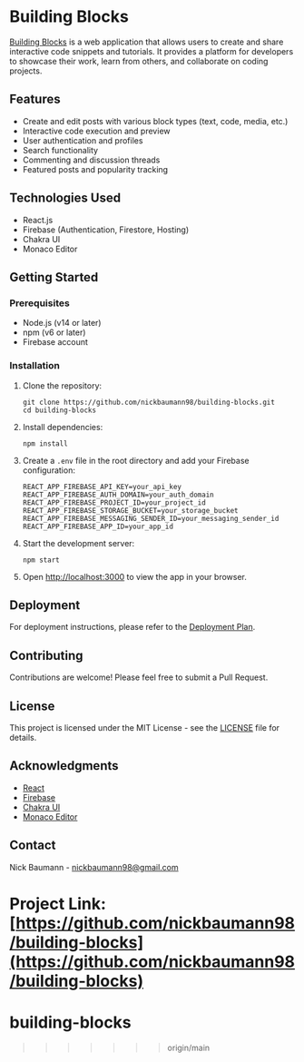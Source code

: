 # Building Blocks

[Building Blocks]([https://buildingblocks.space/]) is a web application that allows users to create and share interactive code snippets and tutorials. It provides a platform for developers to showcase their work, learn from others, and collaborate on coding projects.

## Features

- Create and edit posts with various block types (text, code, media, etc.)
- Interactive code execution and preview
- User authentication and profiles
- Search functionality
- Commenting and discussion threads
- Featured posts and popularity tracking

## Technologies Used

- React.js
- Firebase (Authentication, Firestore, Hosting)
- Chakra UI
- Monaco Editor

## Getting Started

### Prerequisites

- Node.js (v14 or later)
- npm (v6 or later)
- Firebase account

### Installation

1. Clone the repository:
   ```
   git clone https://github.com/nickbaumann98/building-blocks.git
   cd building-blocks
   ```

2. Install dependencies:
   ```
   npm install
   ```

3. Create a `.env` file in the root directory and add your Firebase configuration:
   ```
   REACT_APP_FIREBASE_API_KEY=your_api_key
   REACT_APP_FIREBASE_AUTH_DOMAIN=your_auth_domain
   REACT_APP_FIREBASE_PROJECT_ID=your_project_id
   REACT_APP_FIREBASE_STORAGE_BUCKET=your_storage_bucket
   REACT_APP_FIREBASE_MESSAGING_SENDER_ID=your_messaging_sender_id
   REACT_APP_FIREBASE_APP_ID=your_app_id
   ```

4. Start the development server:
   ```
   npm start
   ```

5. Open [http://localhost:3000](http://localhost:3000) to view the app in your browser.

## Deployment

For deployment instructions, please refer to the [Deployment Plan](claudeDev_docs/DeploymentPlan.md).

## Contributing

Contributions are welcome! Please feel free to submit a Pull Request.

## License

This project is licensed under the MIT License - see the [LICENSE](LICENSE) file for details.

## Acknowledgments

- [React](https://reactjs.org/)
- [Firebase](https://firebase.google.com/)
- [Chakra UI](https://chakra-ui.com/)
- [Monaco Editor](https://microsoft.github.io/monaco-editor/)

## Contact

Nick Baumann - nickbaumann98@gmail.com

Project Link: [https://github.com/nickbaumann98/building-blocks](https://github.com/nickbaumann98/building-blocks)
=======
# building-blocks
>>>>>>> origin/main
